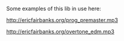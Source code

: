 Some examples of this lib in use here:

http://ericfairbanks.org/prog_premaster.mp3

http://ericfairbanks.org/overtone_edm.mp3
